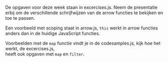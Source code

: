De opgaven voor deze week staan in excercises.js. Neem de presentatie erbij om de verschillende
schrijfwijzen van de arrow functies te bekijken en toe te passen. 

Een voorbeeld met scoping staat in arrow.js, `this` werkt in arrow functies anders dan in de huidige JavaScript functies.

Voorbeelden met de `map` functie vindt je in de codesamples.js, kijk hoe het werkt, de excercises.js,   
heeft ook opgaven met `map` en `filter`.
